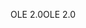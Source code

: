 <span data-ttu-id="80711-101">OLE 2.0</span><span class="sxs-lookup"><span data-stu-id="80711-101">OLE 2.0</span></span>